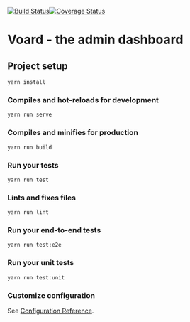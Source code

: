 [![Build Status](https://travis-ci.org/romainbellande/voard.svg?branch=master)](https://travis-ci.org/romainbellande/voard)[![Coverage Status](https://coveralls.io/repos/github/romainbellande/voard/badge.svg?branch=feat/ci)](https://coveralls.io/github/romainbellande/voard?branch=feat/ci)

# Voard - the admin dashboard

## Project setup
```
yarn install
```

### Compiles and hot-reloads for development
```
yarn run serve
```

### Compiles and minifies for production
```
yarn run build
```

### Run your tests
```
yarn run test
```

### Lints and fixes files
```
yarn run lint
```

### Run your end-to-end tests
```
yarn run test:e2e
```

### Run your unit tests
```
yarn run test:unit
```

### Customize configuration
See [Configuration Reference](https://cli.vuejs.org/config/).
